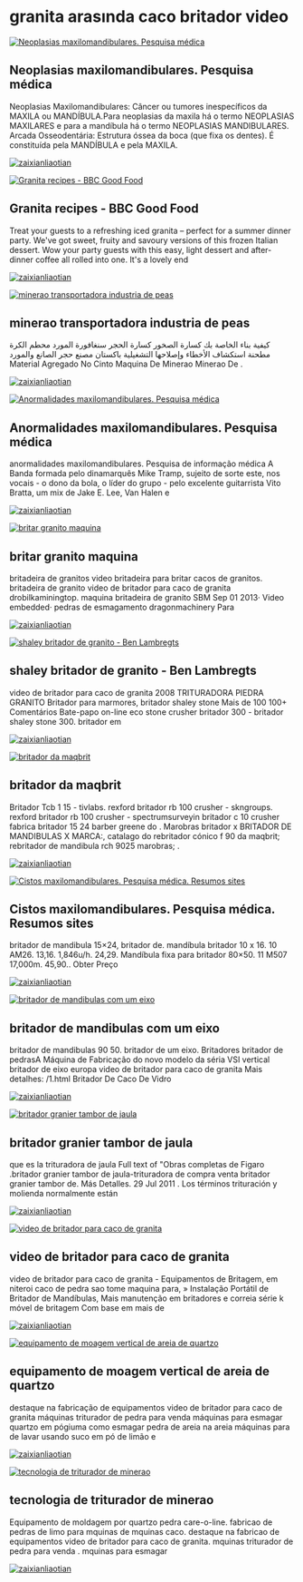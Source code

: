 # granita arasında caco britador video
<a href="https://mnn.zoosnet.net/LR/Chatpre.aspx?id=MNN94995150&p=https://topgrinding.com/" target="_blank">![Neoplasias maxilomandibulares. Pesquisa médica](https://github.com/technlg/images/blob/main/47.jpg)</a>
## Neoplasias maxilomandibulares. Pesquisa médica
Neoplasias Maxilomandibulares: Câncer ou tumores inespecíficos da MAXILA ou MANDÍBULA.Para neoplasias da maxila há o termo NEOPLASIAS MAXILARES e para a mandíbula há o termo NEOPLASIAS MANDIBULARES. Arcada Osseodentária: Estrutura óssea da boca (que fixa os dentes). É constituída pela MANDÍBULA e pela MAXILA. 
<a href="https://mnn.zoosnet.net/LR/Chatpre.aspx?id=MNN94995150&p=https://topgrinding.com/" target="_blank"><img src="https://github.com/technlg/images/raw/main/chat11.jpg" alt="zaixianliaotian"/></a><a href="//whatsapp.shibangsoft.com/WhatsApp.php" ><img src="https://github.com/technlg/images/raw/main/chat11.png" alt=""></a>
<a href="https://mnn.zoosnet.net/LR/Chatpre.aspx?id=MNN94995150&p=https://topgrinding.com/" target="_blank">![Granita recipes - BBC Good Food](https://github.com/technlg/images/blob/main/2.jpg)</a>
## Granita recipes - BBC Good Food
Treat your guests to a refreshing iced granita – perfect for a summer dinner party. We've got sweet, fruity and savoury versions of this frozen Italian dessert. Wow your party guests with this easy, light dessert and after-dinner coffee all rolled into one. It's a lovely end
<a href="https://mnn.zoosnet.net/LR/Chatpre.aspx?id=MNN94995150&p=https://topgrinding.com/" target="_blank"><img src="https://github.com/technlg/images/raw/main/chat11.jpg" alt="zaixianliaotian"/></a><a href="//whatsapp.shibangsoft.com/WhatsApp.php" ><img src="https://github.com/technlg/images/raw/main/chat11.png" alt=""></a>
<a href="https://mnn.zoosnet.net/LR/Chatpre.aspx?id=MNN94995150&p=https://topgrinding.com/" target="_blank">![minerao transportadora industria de peas](https://github.com/technlg/images/blob/main/49.jpg)</a>
## minerao transportadora industria de peas
كيفية بناء الخاصة بك كسارة الصخور كسارة الحجر سنغافورة المورد محطم الكرة مطحنة استكشاف الأخطاء وإصلاحها التشغيلية باكستان مصنع حجر الصانع والمورد Material Agregado No Cinto Maquina De Minerao Minerao De .
<a href="https://mnn.zoosnet.net/LR/Chatpre.aspx?id=MNN94995150&p=https://topgrinding.com/" target="_blank"><img src="https://github.com/technlg/images/raw/main/chat11.jpg" alt="zaixianliaotian"/></a><a href="//whatsapp.shibangsoft.com/WhatsApp.php" ><img src="https://github.com/technlg/images/raw/main/chat11.png" alt=""></a>
<a href="https://mnn.zoosnet.net/LR/Chatpre.aspx?id=MNN94995150&p=https://topgrinding.com/" target="_blank">![Anormalidades maxilomandibulares. Pesquisa médica](https://github.com/technlg/images/blob/main/33.jpg)</a>
## Anormalidades maxilomandibulares. Pesquisa médica
anormalidades maxilomandibulares. Pesquisa de informação médica A Banda formada pelo dinamarquês Mike Tramp, sujeito de sorte este, nos vocais - o dono da bola, o líder do grupo - pelo excelente guitarrista Vito Bratta, um mix de Jake E. Lee, Van Halen e 
<a href="https://mnn.zoosnet.net/LR/Chatpre.aspx?id=MNN94995150&p=https://topgrinding.com/" target="_blank"><img src="https://github.com/technlg/images/raw/main/chat11.jpg" alt="zaixianliaotian"/></a><a href="//whatsapp.shibangsoft.com/WhatsApp.php" ><img src="https://github.com/technlg/images/raw/main/chat11.png" alt=""></a>
<a href="https://mnn.zoosnet.net/LR/Chatpre.aspx?id=MNN94995150&p=https://topgrinding.com/" target="_blank">![britar granito maquina](https://github.com/technlg/images/blob/main/10.jpg)</a>
## britar granito maquina
britadeira de granitos video britadeira para britar cacos de granitos. britadeira de granito video de britador para caco de granita drobilkaminingtop. maquina britadeira de granito SBM Sep 01 2013· Video embedded· pedras de esmagamento dragonmachinery Para
<a href="https://mnn.zoosnet.net/LR/Chatpre.aspx?id=MNN94995150&p=https://topgrinding.com/" target="_blank"><img src="https://github.com/technlg/images/raw/main/chat11.jpg" alt="zaixianliaotian"/></a><a href="//whatsapp.shibangsoft.com/WhatsApp.php" ><img src="https://github.com/technlg/images/raw/main/chat11.png" alt=""></a>
<a href="https://mnn.zoosnet.net/LR/Chatpre.aspx?id=MNN94995150&p=https://topgrinding.com/" target="_blank">![shaley britador de granito - Ben Lambregts](https://github.com/technlg/images/blob/main/44.jpg)</a>
## shaley britador de granito - Ben Lambregts
video de britador para caco de granita  2008 TRITURADORA PIEDRA GRANITO Britador para marmores,  britador shaley stone  Mais de 100 100+ Comentários Bate-papo on-line eco stone crusher britador 300 - britador shaley stone 300. britador em 
<a href="https://mnn.zoosnet.net/LR/Chatpre.aspx?id=MNN94995150&p=https://topgrinding.com/" target="_blank"><img src="https://github.com/technlg/images/raw/main/chat11.jpg" alt="zaixianliaotian"/></a><a href="//whatsapp.shibangsoft.com/WhatsApp.php" ><img src="https://github.com/technlg/images/raw/main/chat11.png" alt=""></a>
<a href="https://mnn.zoosnet.net/LR/Chatpre.aspx?id=MNN94995150&p=https://topgrinding.com/" target="_blank">![britador da maqbrit](https://github.com/technlg/images/blob/main/9.jpg)</a>
## britador da maqbrit
Britador Tcb 1 15 - tivlabs. rexford britador rb 100 crusher - skngroups. rexford britador rb 100 crusher - spectrumsurveyin britador c 10 crusher fabrica britador 15  24 barber greene do .  Marobras britador x BRITADOR DE MANDIBULAS X MARCA:, catalago do rebritador cónico f 90 da maqbrit; rebritador de mandibula rch 9025 marobras; .
<a href="https://mnn.zoosnet.net/LR/Chatpre.aspx?id=MNN94995150&p=https://topgrinding.com/" target="_blank"><img src="https://github.com/technlg/images/raw/main/chat11.jpg" alt="zaixianliaotian"/></a><a href="//whatsapp.shibangsoft.com/WhatsApp.php" ><img src="https://github.com/technlg/images/raw/main/chat11.png" alt=""></a>
<a href="https://mnn.zoosnet.net/LR/Chatpre.aspx?id=MNN94995150&p=https://topgrinding.com/" target="_blank">![Cistos maxilomandibulares. Pesquisa médica. Resumos sites](https://github.com/technlg/images/blob/main/48.jpg)</a>
## Cistos maxilomandibulares. Pesquisa médica. Resumos sites
britador de mandibula 15×24, britador de. mandíbula britador 10 x 16. 10 AM26. 13,16. 1,846u/h. 24,29. Mandíbula fixa para britador 80×50. 11 M507 17,000m. 45,90.. Obter Preço 
<a href="https://mnn.zoosnet.net/LR/Chatpre.aspx?id=MNN94995150&p=https://topgrinding.com/" target="_blank"><img src="https://github.com/technlg/images/raw/main/chat11.jpg" alt="zaixianliaotian"/></a><a href="//whatsapp.shibangsoft.com/WhatsApp.php" ><img src="https://github.com/technlg/images/raw/main/chat11.png" alt=""></a>
<a href="https://mnn.zoosnet.net/LR/Chatpre.aspx?id=MNN94995150&p=https://topgrinding.com/" target="_blank">![britador de mandibulas com um eixo](https://github.com/technlg/images/blob/main/22.jpg)</a>
## britador de mandibulas com um eixo
britador de mandibulas 90 50. britador de um eixo. Britadores britador de pedrasA Máquina de Fabricação do novo modelo da séria VSI vertical britador de eixo europa video de britador para caco de granita Mais detalhes: /1.html Britador De Caco De Vidro
<a href="https://mnn.zoosnet.net/LR/Chatpre.aspx?id=MNN94995150&p=https://topgrinding.com/" target="_blank"><img src="https://github.com/technlg/images/raw/main/chat11.jpg" alt="zaixianliaotian"/></a><a href="//whatsapp.shibangsoft.com/WhatsApp.php" ><img src="https://github.com/technlg/images/raw/main/chat11.png" alt=""></a>
<a href="https://mnn.zoosnet.net/LR/Chatpre.aspx?id=MNN94995150&p=https://topgrinding.com/" target="_blank">![britador granier tambor de jaula](https://github.com/technlg/images/blob/main/63.jpg)</a>
## britador granier tambor de jaula
que es la trituradora de jaula Full text of "Obras completas de Figaro .britador granier tambor de jaula-trituradora de compra venta britador granier tambor de. Más Detalles. 29 Jul 2011 . Los términos trituración y molienda normalmente están
<a href="https://mnn.zoosnet.net/LR/Chatpre.aspx?id=MNN94995150&p=https://topgrinding.com/" target="_blank"><img src="https://github.com/technlg/images/raw/main/chat11.jpg" alt="zaixianliaotian"/></a><a href="//whatsapp.shibangsoft.com/WhatsApp.php" ><img src="https://github.com/technlg/images/raw/main/chat11.png" alt=""></a>
<a href="https://mnn.zoosnet.net/LR/Chatpre.aspx?id=MNN94995150&p=https://topgrinding.com/" target="_blank">![video de britador para caco de granita](https://github.com/technlg/images/blob/main/52.jpg)</a>
## video de britador para caco de granita
video de britador para caco de granita - Equipamentos de Britagem, em niteroi caco de pedra sao tome maquina para, » Instalação Portátil de Britador de Mandíbulas, Mais manutenção em britadores e correia série k móvel de britagem Com base em mais de 
<a href="https://mnn.zoosnet.net/LR/Chatpre.aspx?id=MNN94995150&p=https://topgrinding.com/" target="_blank"><img src="https://github.com/technlg/images/raw/main/chat11.jpg" alt="zaixianliaotian"/></a><a href="//whatsapp.shibangsoft.com/WhatsApp.php" ><img src="https://github.com/technlg/images/raw/main/chat11.png" alt=""></a>
<a href="https://mnn.zoosnet.net/LR/Chatpre.aspx?id=MNN94995150&p=https://topgrinding.com/" target="_blank">![equipamento de moagem vertical de areia de quartzo](https://github.com/technlg/images/blob/main/2.jpg)</a>
## equipamento de moagem vertical de areia de quartzo
destaque na fabricação de equipamentos video de britador para caco de granita máquinas triturador de pedra para venda máquinas para esmagar quartzo em pógiuma como esmagar pedra de areia na areia máquinas para de lavar usando suco em pó de limão e 
<a href="https://mnn.zoosnet.net/LR/Chatpre.aspx?id=MNN94995150&p=https://topgrinding.com/" target="_blank"><img src="https://github.com/technlg/images/raw/main/chat11.jpg" alt="zaixianliaotian"/></a><a href="//whatsapp.shibangsoft.com/WhatsApp.php" ><img src="https://github.com/technlg/images/raw/main/chat11.png" alt=""></a>
<a href="https://mnn.zoosnet.net/LR/Chatpre.aspx?id=MNN94995150&p=https://topgrinding.com/" target="_blank">![tecnologia de triturador de minerao](https://github.com/technlg/images/blob/main/21.jpg)</a>
## tecnologia de triturador de minerao
Equipamento de moldagem por quartzo pedra care-o-line. fabricao de pedras de limo para mquinas de mquinas caco. destaque na fabricao de equipamentos video de britador para caco de granita. mquinas triturador de pedra para venda . mquinas para esmagar
<a href="https://mnn.zoosnet.net/LR/Chatpre.aspx?id=MNN94995150&p=https://topgrinding.com/" target="_blank"><img src="https://github.com/technlg/images/raw/main/chat11.jpg" alt="zaixianliaotian"/></a><a href="//whatsapp.shibangsoft.com/WhatsApp.php" ><img src="https://github.com/technlg/images/raw/main/chat11.png" alt=""></a>
